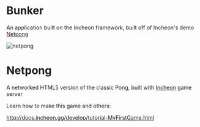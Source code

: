 # Bunker
An application built on the Incheon framework, built off of
Incheon's demo [Netpong](https://github.com/OpherV/netpong.git)


![netpong](http://incheon.gg/images/netpong.gif)

# Netpong
A networked HTML5 version of the classic Pong, built with [Incheon](http://incheon.gg) game server

Learn how to make this game and others:

http://docs.incheon.gg/develop/tutorial-MyFirstGame.html
